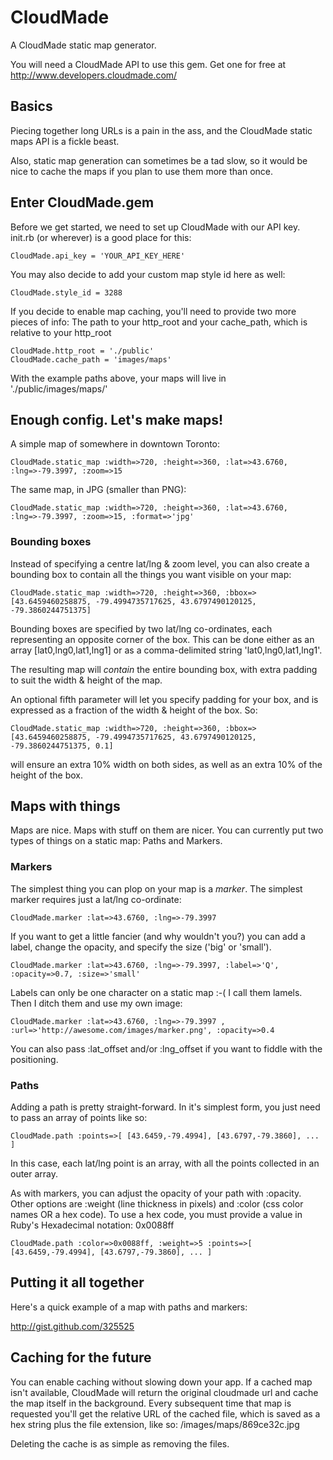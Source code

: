 CloudMade
=========


A CloudMade static map generator.

You will need a CloudMade API to use this gem. Get one for free at http://www.developers.cloudmade.com/ 


Basics
------

Piecing together long URLs is a pain in the ass, and the CloudMade static maps API is a fickle beast.

Also, static map generation can sometimes be a tad slow, so it would be nice to cache the maps if you plan to use them more than once.


Enter CloudMade.gem
-------------------

Before we get started, we need to set up CloudMade with our API key. init.rb (or wherever) is a good place for this:

    CloudMade.api_key = 'YOUR_API_KEY_HERE'

You may also decide to add your custom map style id here as well:

    CloudMade.style_id = 3288

If you decide to enable map caching, you'll need to provide two more pieces of info: The path to your http_root and your cache_path, which is relative to your http_root

    CloudMade.http_root = './public'
    CloudMade.cache_path = 'images/maps'
  
With the example paths above, your maps will live in './public/images/maps/'


Enough config. Let's make maps!
-------------------------------

A simple map of somewhere in downtown Toronto:

    CloudMade.static_map :width=>720, :height=>360, :lat=>43.6760, :lng=>-79.3997, :zoom=>15

The same map, in JPG (smaller than PNG):

    CloudMade.static_map :width=>720, :height=>360, :lat=>43.6760, :lng=>-79.3997, :zoom=>15, :format=>'jpg'

### Bounding boxes

Instead of specifying a centre lat/lng & zoom level, you can also create a bounding box to contain all the things you want visible on your map:

    CloudMade.static_map :width=>720, :height=>360, :bbox=>[43.6459460258875, -79.4994735717625, 43.6797490120125, -79.3860244751375]

Bounding boxes are specified by two lat/lng co-ordinates, each representing an opposite corner of the box. This can be done either as an array [lat0,lng0,lat1,lng1] or as a comma-delimited string 'lat0,lng0,lat1,lng1'.

The resulting map will *contain* the entire bounding box, with extra padding to suit the width & height of the map.

An optional fifth parameter will let you specify padding for your box, and is expressed as a fraction of the width & height of the box. So:

    CloudMade.static_map :width=>720, :height=>360, :bbox=>[43.6459460258875, -79.4994735717625, 43.6797490120125, -79.3860244751375, 0.1]

will ensure an extra 10% width on both sides, as well as an extra 10% of the height of the box. 


Maps with things
----------------

Maps are nice. Maps with stuff on them are nicer. You can currently put two types of things on a static map: Paths and Markers.

### Markers

The simplest thing you can plop on your map is a *marker*. The simplest marker requires just a lat/lng co-ordinate:

    CloudMade.marker :lat=>43.6760, :lng=>-79.3997
    
If you want to get a little fancier (and why wouldn't you?) you can add a label, change the opacity, and specify the size ('big' or 'small').

    CloudMade.marker :lat=>43.6760, :lng=>-79.3997, :label=>'Q', :opacity=>0.7, :size=>'small'

Labels can only be one character on a static map :-( I call them lamels. Then I ditch them and use my own image:

    CloudMade.marker :lat=>43.6760, :lng=>-79.3997 , :url=>'http://awesome.com/images/marker.png', :opacity=>0.4

You can also pass :lat_offset and/or :lng_offset if you want to fiddle with the positioning.

### Paths

Adding a path is pretty straight-forward. In it's simplest form, you just need to pass an array of points like so:

    CloudMade.path :points=>[ [43.6459,-79.4994], [43.6797,-79.3860], ... ]
    
In this case, each lat/lng point is an array, with all the points collected in an outer array.

As with markers, you can adjust the opacity of your path with :opacity. Other options are :weight (line thickness in pixels) and :color (css color names OR a hex code). To use a hex code, you must provide a value in Ruby's Hexadecimal notation: 0x0088ff

    CloudMade.path :color=>0x0088ff, :weight=>5 :points=>[ [43.6459,-79.4994], [43.6797,-79.3860], ... ]


Putting it all together
-----------------------

Here's a quick example of a map with paths and markers:

http://gist.github.com/325525


Caching for the future
----------------------

You can enable caching without slowing down your app. If a cached map isn't available, CloudMade will return the original cloudmade url and cache the map itself in the background. Every subsequent time that map is requested you'll get the relative URL of the cached file, which is saved as a hex string plus the file extension, like so: /images/maps/869ce32c.jpg

Deleting the cache is as simple as removing the files.